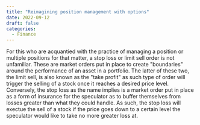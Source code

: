 ```yaml
---
title: "Reimagining position management with options"
date: 2022-09-12
draft: false
categories:
  - Finance
---
```


For this who are acquantied with the practice of managing a position or multiple positions for that matter, a stop loss or limit sell order is not unfamiliar. These are market orders put in place to create "boundaries" around the performance of an asset in a portfolio. The latter of these two, the limit sell, is also known as the "take profit" as such type of order will trigger the selling of a stock once it reaches a desired price level. Conversely, the stop loss as the name implies is a market order put in place as a form of insurance for the speculator as to buffer themselves from losses greater than what they could handle. As such, the stop loss will exectue the sell of a stock if the price goes down to a certain level the speculator would like to take no more greater loss at. 